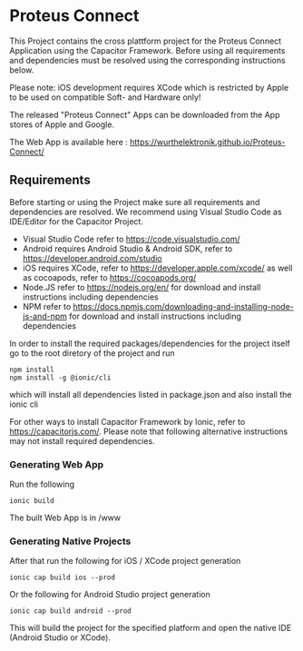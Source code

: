 # Proteus Connect

This Project contains the cross plattform project for the Proteus Connect Application using the Capacitor Framework.
Before using all requirements and dependencies must be resolved using the corresponding instructions below.

Please note: iOS development requires XCode which is restricted by Apple to be used on compatible Soft- and Hardware only!

The released "Proteus Connect" Apps can be downloaded from the App stores of Apple and Google.

The Web App is available here : https://wurthelektronik.github.io/Proteus-Connect/

## Requirements

Before starting or using the Project make sure all requirements and dependencies are resolved.
We recommend using Visual Studio Code as IDE/Editor for the Capacitor Project.

- Visual Studio Code 	refer to https://code.visualstudio.com/
- Android 			requires Android Studio & Android SDK, refer to https://developer.android.com/studio
- iOS 				requires XCode, refer to https://developer.apple.com/xcode/ as well as cocoapods, refer to https://cocoapods.org/
- Node.JS 			refer to https://nodejs.org/en/ for download and install instructions including dependencies
- NPM 				refer to https://docs.npmjs.com/downloading-and-installing-node-js-and-npm for download and install instructions including dependencies



In order to install the required packages/dependencies for the project itself go to the root diretory of the project and run

```
npm install
npm install -g @ionic/cli
```
which will install all dependencies listed in package.json and also install the ionic cli

For other ways to install Capacitor Framework by Ionic, refer to https://capacitorjs.com/. Please note that following alternative instructions may not install required dependencies.

### Generating Web App

Run the following
```
ionic build
```
The built Web App is in /www

### Generating Native Projects

After that run the following for iOS / XCode project generation
```
ionic cap build ios --prod
```

Or the following for Android Studio project generation
```
ionic cap build android --prod
```

This will build the project for the specified platform and open the native IDE (Android Studio or XCode).
